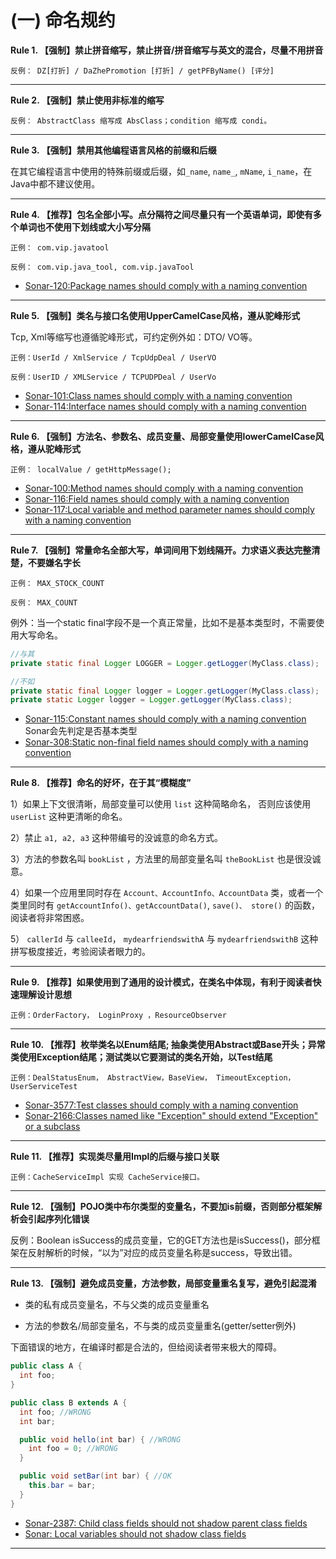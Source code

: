 # (一) 命名规约

**Rule 1. 【强制】禁止拼音缩写，禁止拼音/拼音缩写与英文的混合，尽量不用拼音**

```text 
反例： DZ[打折] / DaZhePromotion [打折] / getPFByName() [评分]
```

----  

**Rule 2. 【强制】禁止使用非标准的缩写**

```text 
反例： AbstractClass 缩写成 AbsClass；condition 缩写成 condi。
```

----  
       
**Rule 3. 【强制】禁用其他编程语言风格的前缀和后缀**
 
在其它编程语言中使用的特殊前缀或后缀，如`_name`, `name_`, `mName`, `i_name`，在Java中都不建议使用。

----

**Rule 4. 【推荐】包名全部小写。点分隔符之间尽量只有一个英语单词，即使有多个单词也不使用下划线或大小写分隔**

```text 
正例： com.vip.javatool

反例： com.vip.java_tool, com.vip.javaTool
```
                                                                   
* [Sonar-120:Package names should comply with a naming convention](https://rules.sonarsource.com/java/RSPEC-120)

----  

**Rule 5. 【强制】类名与接口名使用UpperCamelCase风格，遵从驼峰形式**

Tcp, Xml等缩写也遵循驼峰形式，可约定例外如：DTO/ VO等。 

``` text
正例：UserId / XmlService / TcpUdpDeal / UserVO

反例：UserID / XMLService / TCPUDPDeal / UserVo
```

* [Sonar-101:Class names should comply with a naming convention](https://www.sonarsource.com/products/codeanalyzers/sonarjava/rules.html#RSPEC-101)
* [Sonar-114:Interface names should comply with a naming convention](https://www.sonarsource.com/products/codeanalyzers/sonarjava/rules.html#RSPEC-114)

---- 
 
**Rule 6. 【强制】方法名、参数名、成员变量、局部变量使用lowerCamelCase风格，遵从驼峰形式**

```text
正例： localValue / getHttpMessage();
```

* [Sonar-100:Method names should comply with a naming convention](https://www.sonarsource.com/products/codeanalyzers/sonarjava/rules.html#RSPEC-100)
* [Sonar-116:Field names should comply with a naming convention](https://www.sonarsource.com/products/codeanalyzers/sonarjava/rules.html#RSPEC-116)
* [Sonar-117:Local variable and method parameter names should comply with a naming convention](https://www.sonarsource.com/products/codeanalyzers/sonarjava/rules.html#RSPEC-117)

----  

**Rule 7. 【强制】常量命名全部大写，单词间用下划线隔开。力求语义表达完整清楚，不要嫌名字长**

```text
正例： MAX_STOCK_COUNT 
   
反例： MAX_COUNT
```
    
例外：当一个static final字段不是一个真正常量，比如不是基本类型时，不需要使用大写命名。
    
```java
//与其
private static final Logger LOGGER = Logger.getLogger(MyClass.class);

//不如
private static final Logger logger = Logger.getLogger(MyClass.class);
private static Logger logger = Logger.getLogger(MyClass.class);
```

* [Sonar-115:Constant names should comply with a naming convention](https://www.sonarsource.com/products/codeanalyzers/sonarjava/rules.html#RSPEC-115) Sonar会先判定是否基本类型
* [Sonar-308:Static non-final field names should comply with a naming convention](https://www.sonarsource.com/products/codeanalyzers/sonarjava/rules.html#RSPEC-308)

----  

**Rule 8. 【推荐】命名的好坏，在于其“模糊度”**

1）如果上下文很清晰，局部变量可以使用 `list` 这种简略命名， 否则应该使用 `userList` 这种更清晰的命名。


2）禁止 `a1, a2, a3` 这种带编号的没诚意的命名方式。


3）方法的参数名叫 `bookList` ，方法里的局部变量名叫 `theBookList` 也是很没诚意。


4）如果一个应用里同时存在 `Account、AccountInfo、AccountData` 类，或者一个类里同时有 `getAccountInfo()、getAccountData()`, `save()、 store()` 的函数，阅读者将非常困惑。


5） `callerId` 与 `calleeId`， `mydearfriendswithA` 与 `mydearfriendswithB` 这种拼写极度接近，考验阅读者眼力的。 

----  

**Rule 9. 【推荐】如果使用到了通用的设计模式，在类名中体现，有利于阅读者快速理解设计思想**

``` text
正例：OrderFactory， LoginProxy ，ResourceObserver
```

----      

**Rule 10. 【推荐】枚举类名以Enum结尾; 抽象类使用Abstract或Base开头；异常类使用Exception结尾；测试类以它要测试的类名开始，以Test结尾**

```text
正例：DealStatusEnum， AbstractView，BaseView， TimeoutException，UserServiceTest
```

* [Sonar-3577:Test classes should comply with a naming convention](https://www.sonarsource.com/products/codeanalyzers/sonarjava/rules.html#RSPEC-3577)
* [Sonar-2166:Classes named like "Exception" should extend "Exception" or a subclass](https://www.sonarsource.com/products/codeanalyzers/sonarjava/rules.html#RSPEC-2166)

----  

**Rule 11. 【推荐】实现类尽量用Impl的后缀与接口关联**
    
```text
正例：CacheServiceImpl 实现 CacheService接口。
```

----  

**Rule 12. 【强制】POJO类中布尔类型的变量名，不要加is前缀，否则部分框架解析会引起序列化错误**

反例：Boolean isSuccess的成员变量，它的GET方法也是isSuccess()，部分框架在反射解析的时候，“以为”对应的成员变量名称是success，导致出错。

----

**Rule 13. 【强制】避免成员变量，方法参数，局部变量重名复写，避免引起混淆**

* 类的私有成员变量名，不与父类的成员变量重名

* 方法的参数名/局部变量名，不与类的成员变量重名(getter/setter例外)

下面错误的地方，在编译时都是合法的，但给阅读者带来极大的障碍。

```java
public class A {
  int foo;
}

public class B extends A {
  int foo; //WRONG
  int bar;

  public void hello(int bar) { //WRONG
    int foo = 0; //WRONG
  }

  public void setBar(int bar) { //OK
    this.bar = bar;
  }
}
```

* [Sonar-2387: Child class fields should not shadow parent class fields](https://www.sonarsource.com/products/codeanalyzers/sonarjava/rules.html#RSPEC-2387)
* [Sonar: Local variables should not shadow class fields](https://www.sonarsource.com/products/codeanalyzers/sonarjava/rules.html#RSPEC-1117)

----


